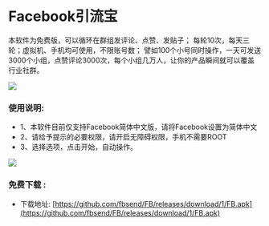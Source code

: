 # Facebook引流宝
本软件为免费版，可以循环在群组发评论、点赞、发贴子；
每轮10次，每天三轮；虚拟机、手机均可使用，不限账号数；
譬如100个小号同时操作，一天可发送3000个小组，点赞评论3000次，每个小组几万人，让你的产品瞬间就可以覆盖行业社群。

![](https://ae04.alicdn.com/kf/H17451e6ec16a4c1ead3426648e0b10e7h.jpg)


### 使用说明:

* 1、本软件目前仅支持Facebook简体中文版，请将Facebook设置为简体中文<br>
* 2、请给予提示的必要权限，请开启无障碍权限，手机不需要ROOT<br>
* 3、选择选项，点击开始，自动操作。

![](https://ae02.alicdn.com/kf/H90085c1442754d9abb06d9a219fb0f95s.jpg)

### 免费下载 :

* 下载地址: [https://github.com/fbsend/FB/releases/download/1/FB.apk](https://github.com/fbsend/FB/releases/download/1/FB.apk)
